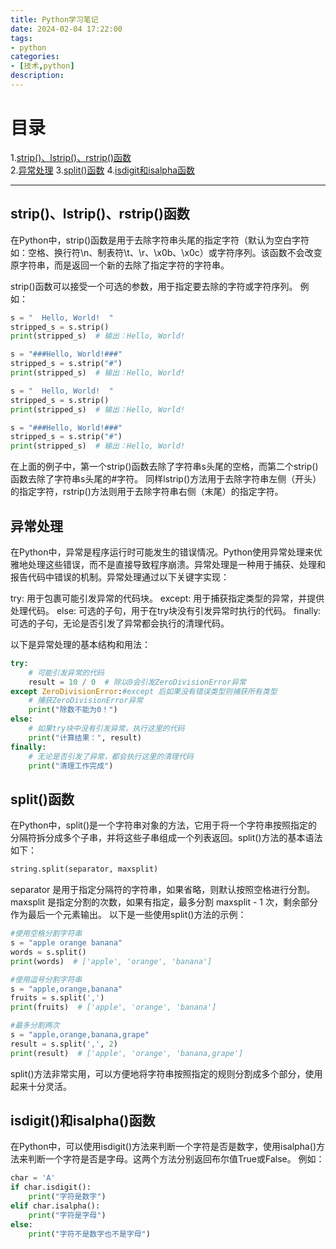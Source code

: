 ```yaml
---
title: Python学习笔记
date: 2024-02-04 17:22:00
tags:
- python
categories:
- [技术,python]
description: 
---
```


# 目录

1.[strip()、lstrip()、rstrip()函数](#striplstriprstrip函数)  
2.[异常处理](#异常处理)
3.[split()函数](#split函数)
4.[isdigit和isalpha函数](#isdigit和isalpha函数)
___

## strip()、lstrip()、rstrip()函数

在Python中，strip()函数是用于去除字符串头尾的指定字符（默认为空白字符如：空格、换行符\n、制表符\t、\r、\x0b、\x0c）或字符序列。该函数不会改变原字符串，而是返回一个新的去除了指定字符的字符串。

strip()函数可以接受一个可选的参数，用于指定要去除的字符或字符序列。
例如：
```python
s = "  Hello, World!  "
stripped_s = s.strip()
print(stripped_s)  # 输出：Hello, World!

s = "###Hello, World!###"
stripped_s = s.strip("#")
print(stripped_s)  # 输出：Hello, World!

s = "  Hello, World!  "
stripped_s = s.strip()
print(stripped_s)  # 输出：Hello, World!

s = "###Hello, World!###"
stripped_s = s.strip("#")
print(stripped_s)  # 输出：Hello, World!
```
在上面的例子中，第一个strip()函数去除了字符串s头尾的空格，而第二个strip()函数去除了字符串s头尾的#字符。
同样lstrip()方法用于去除字符串左侧（开头）的指定字符，rstrip()方法则用于去除字符串右侧（末尾）的指定字符。

## 异常处理

在Python中，异常是程序运行时可能发生的错误情况。Python使用异常处理来优雅地处理这些错误，而不是直接导致程序崩溃。异常处理是一种用于捕获、处理和报告代码中错误的机制。异常处理通过以下关键字实现：

try: 用于包裹可能引发异常的代码块。
except: 用于捕获指定类型的异常，并提供处理代码。
else: 可选的子句，用于在try块没有引发异常时执行的代码。
finally: 可选的子句，无论是否引发了异常都会执行的清理代码。

以下是异常处理的基本结构和用法：
```python
try:
    # 可能引发异常的代码
    result = 10 / 0  # 除以0会引发ZeroDivisionError异常
except ZeroDivisionError:#except 后如果没有错误类型则捕获所有类型
    # 捕获ZeroDivisionError异常
    print("除数不能为0！")
else:
    # 如果try块中没有引发异常，执行这里的代码
    print("计算结果：", result)
finally:
    # 无论是否引发了异常，都会执行这里的清理代码
    print("清理工作完成")
```

## split()函数

在Python中，split()是一个字符串对象的方法，它用于将一个字符串按照指定的分隔符拆分成多个子串，并将这些子串组成一个列表返回。split()方法的基本语法如下：

```python
string.split(separator, maxsplit)
```
separator 是用于指定分隔符的字符串，如果省略，则默认按照空格进行分割。
maxsplit 是指定分割的次数，如果有指定，最多分割 maxsplit - 1 次，剩余部分作为最后一个元素输出。
以下是一些使用split()方法的示例：
```python
#使用空格分割字符串
s = "apple orange banana"
words = s.split()
print(words)  # ['apple', 'orange', 'banana']

#使用逗号分割字符串
s = "apple,orange,banana"
fruits = s.split(',')
print(fruits)  # ['apple', 'orange', 'banana']

#最多分割两次
s = "apple,orange,banana,grape"
result = s.split(',', 2)
print(result)  # ['apple', 'orange', 'banana,grape']
```
split()方法非常实用，可以方便地将字符串按照指定的规则分割成多个部分，使用起来十分灵活。

## isdigit()和isalpha()函数

在Python中，可以使用isdigit()方法来判断一个字符是否是数字，使用isalpha()方法来判断一个字符是否是字母。这两个方法分别返回布尔值True或False。
例如：
```python
char = 'A'
if char.isdigit():
    print("字符是数字")
elif char.isalpha():
    print("字符是字母")
else:
    print("字符不是数字也不是字母")
```